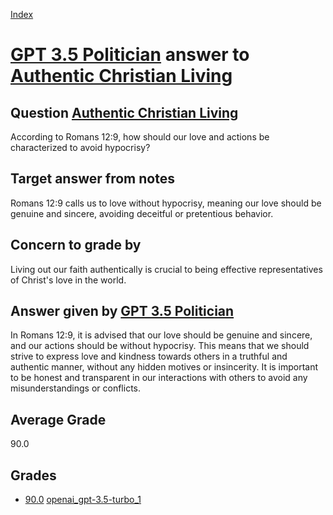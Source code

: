 
[Index](../../../index.md)
# [GPT 3.5 Politician](../../answering_models/GPT_3.5_Politician.md) answer to [Authentic Christian Living](../../questions/Authentic_Christian_Living.md)

## Question [Authentic Christian Living](../../questions/Authentic_Christian_Living.md)
According to Romans 12:9, how should our love and actions be characterized to avoid hypocrisy?

## Target answer from notes
Romans 12:9 calls us to love without hypocrisy, meaning our love should be genuine and sincere, avoiding deceitful or pretentious behavior.

## Concern to grade by
Living out our faith authentically is crucial to being effective representatives of Christ's love in the world.

## Answer given by [GPT 3.5 Politician](../../answering_models/GPT_3.5_Politician.md)
In Romans 12:9, it is advised that our love should be genuine and sincere, and our actions should be without hypocrisy. This means that we should strive to express love and kindness towards others in a truthful and authentic manner, without any hidden motives or insincerity. It is important to be honest and transparent in our interactions with others to avoid any misunderstandings or conflicts.

## Average Grade
90.0

## Grades
 * [90.0](./Authentic_Christian_Living_grades/openai_gpt-3.5-turbo_1.md) [openai_gpt-3.5-turbo_1](../../grading_models/openai_gpt-3.5-turbo_1.md)

